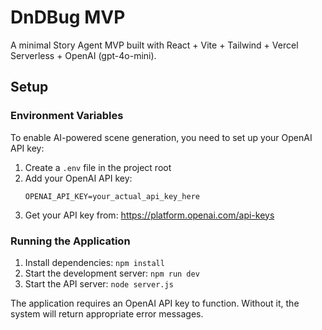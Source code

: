 
# DnDBug MVP

A minimal Story Agent MVP built with React + Vite + Tailwind + Vercel Serverless + OpenAI (gpt-4o-mini).

## Setup

### Environment Variables

To enable AI-powered scene generation, you need to set up your OpenAI API key:

1. Create a `.env` file in the project root
2. Add your OpenAI API key:
   ```
   OPENAI_API_KEY=your_actual_api_key_here
   ```
3. Get your API key from: https://platform.openai.com/api-keys

### Running the Application

1. Install dependencies: `npm install`
2. Start the development server: `npm run dev`
3. Start the API server: `node server.js`

The application requires an OpenAI API key to function. Without it, the system will return appropriate error messages.

